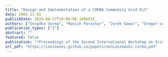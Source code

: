 ```yaml
---
title: "Design and Implementation of a CORBA Commodity Grid Kit"
date: 2001-11-01
publishDate: 2019-08-27T19:08:08.180693Z
authors: ["Snigdha Verma", "Manish Parashar", "Jarek Gawor", "Gregor von Laszewski"]
publication_types: ["1"]
abstract: ""
featured: false
publication: "*Proceedings of the Second International Workshop on Grid Computing (GRID'01)*"
url_pdf: "https://laszewski.github.io/papers/vonLaszewski-corba.pdf"
---
```


